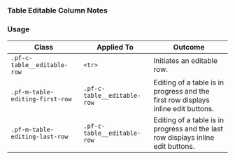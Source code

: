 ### Table Editable Column Notes


### Usage

| Class | Applied To | Outcome |
| -- | -- | -- |
| `.pf-c-table__editable-row`       | `<tr>`                        | Initiates an editable row. |
| `.pf-m-table-editing-first-row`   | `.pf-c-table__editable-row`   | Editing of a table is in progress and the first row displays inline edit buttons. |
| `.pf-m-table-editing-last-row`    | `.pf-c-table__editable-row`   | Editing of a table is in progress and the last row displays inline edit buttons. |
